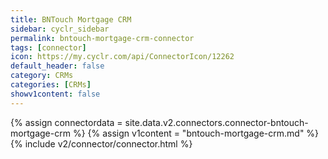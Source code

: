 ```yaml
---
title: BNTouch Mortgage CRM
sidebar: cyclr_sidebar
permalink: bntouch-mortgage-crm-connector
tags: [connector]
icon: https://my.cyclr.com/api/ConnectorIcon/12262
default_header: false
category: CRMs
categories: [CRMs]
showv1content: false
---
```

{% assign connectordata = site.data.v2.connectors.connector-bntouch-mortgage-crm %}
{% assign v1content = "bntouch-mortgage-crm.md" %}
{% include v2/connector/connector.html %}	